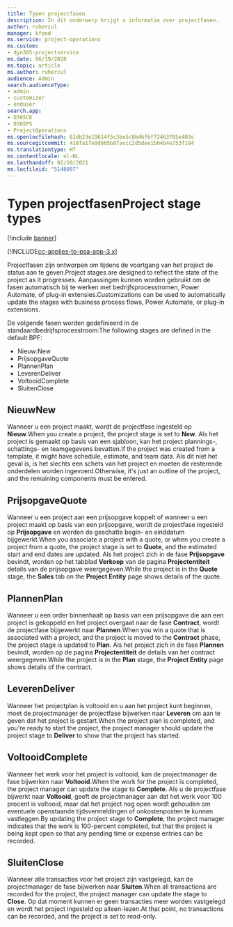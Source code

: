 ```yaml
---
title: Typen projectfasen
description: In dit onderwerp krijgt u informatie over projectfasen.
author: ruhercul
manager: kfend
ms.service: project-operations
ms.custom:
- dyn365-projectservice
ms.date: 06/19/2020
ms.topic: article
ms.author: ruhercul
audience: Admin
search.audienceType:
- admin
- customizer
- enduser
search.app:
- D365CE
- D365PS
- ProjectOperations
ms.openlocfilehash: 61db23e19614f5c3be5c8b46fbf72463705e409c
ms.sourcegitcommit: 418fa1fe9d605b8faccc2d5dee1b04b4e753f194
ms.translationtype: HT
ms.contentlocale: nl-NL
ms.lasthandoff: 02/10/2021
ms.locfileid: "5148097"
---
```

# <a name="project-stage-types"></a><span data-ttu-id="792ab-103">Typen projectfasen</span><span class="sxs-lookup"><span data-stu-id="792ab-103">Project stage types</span></span> 

[!include [banner](../includes/psa-now-project-operations.md)]

[!INCLUDE[cc-applies-to-psa-app-3.x](../includes/cc-applies-to-psa-app-3x.md)]

<span data-ttu-id="792ab-104">Projectfasen zijn ontworpen om tijdens de voortgang van het project de status aan te geven.</span><span class="sxs-lookup"><span data-stu-id="792ab-104">Project stages are designed to reflect the state of the project as it progresses.</span></span> <span data-ttu-id="792ab-105">Aanpassingen kunnen worden gebruikt om de fasen automatisch bij te werken met bedrijfsprocesstromen, Power Automate, of plug-in extensies.</span><span class="sxs-lookup"><span data-stu-id="792ab-105">Customizations can be used to automatically update the stages with business process flows, Power Automate, or plug-in extensions.</span></span>

<span data-ttu-id="792ab-106">De volgende fasen worden gedefinieerd in de standaardbedrijfsprocesstroom:</span><span class="sxs-lookup"><span data-stu-id="792ab-106">The following stages are defined in the default BPF:</span></span>

- <span data-ttu-id="792ab-107">Nieuw:</span><span class="sxs-lookup"><span data-stu-id="792ab-107">New</span></span>
- <span data-ttu-id="792ab-108">Prijsopgave</span><span class="sxs-lookup"><span data-stu-id="792ab-108">Quote</span></span>
- <span data-ttu-id="792ab-109">Plannen</span><span class="sxs-lookup"><span data-stu-id="792ab-109">Plan</span></span>
- <span data-ttu-id="792ab-110">Leveren</span><span class="sxs-lookup"><span data-stu-id="792ab-110">Deliver</span></span>
- <span data-ttu-id="792ab-111">Voltooid</span><span class="sxs-lookup"><span data-stu-id="792ab-111">Complete</span></span>
- <span data-ttu-id="792ab-112">Sluiten</span><span class="sxs-lookup"><span data-stu-id="792ab-112">Close</span></span> 

## <a name="new"></a><span data-ttu-id="792ab-113">Nieuw</span><span class="sxs-lookup"><span data-stu-id="792ab-113">New</span></span>

<span data-ttu-id="792ab-114">Wanneer u een project maakt, wordt de projectfase ingesteld op **Nieuw**.</span><span class="sxs-lookup"><span data-stu-id="792ab-114">When you create a project, the project stage is set to **New**.</span></span> <span data-ttu-id="792ab-115">Als het project is gemaakt op basis van een sjabloon, kan het project plannings-, schattings- en teamgegevens bevatten.</span><span class="sxs-lookup"><span data-stu-id="792ab-115">If the project was created from a template, it might have schedule, estimate, and team data.</span></span> <span data-ttu-id="792ab-116">Als dit niet het geval is, is het slechts een schets van het project en moeten de resterende onderdelen worden ingevoerd.</span><span class="sxs-lookup"><span data-stu-id="792ab-116">Otherwise, it's just an outline of the project, and the remaining components must be entered.</span></span>

## <a name="quote"></a><span data-ttu-id="792ab-117">Prijsopgave</span><span class="sxs-lookup"><span data-stu-id="792ab-117">Quote</span></span>

<span data-ttu-id="792ab-118">Wanneer u een project aan een prijsopgave koppelt of wanneer u een project maakt op basis van een prijsopgave, wordt de projectfase ingesteld op **Prijsopgave** en worden de geschatte begin- en einddatum bijgewerkt.</span><span class="sxs-lookup"><span data-stu-id="792ab-118">When you associate a project with a quote, or when you create a project from a quote, the project stage is set to **Quote**, and the estimated start and end dates are updated.</span></span> <span data-ttu-id="792ab-119">Als het project zich in de fase **Prijsopgave** bevindt, worden op het tabblad **Verkoop** van de pagina **Projectentiteit** details van de prijsopgave weergegeven.</span><span class="sxs-lookup"><span data-stu-id="792ab-119">While the project is in the **Quote** stage, the **Sales** tab on the **Project Entity** page shows details of the quote.</span></span>

## <a name="plan"></a><span data-ttu-id="792ab-120">Plannen</span><span class="sxs-lookup"><span data-stu-id="792ab-120">Plan</span></span>

<span data-ttu-id="792ab-121">Wanneer u een order binnenhaalt op basis van een prijsopgave die aan een project is gekoppeld en het project overgaat naar de fase **Contract**, wordt de projectfase bijgewerkt naar **Plannen**.</span><span class="sxs-lookup"><span data-stu-id="792ab-121">When you win a quote that is associated with a project, and the project is moved to the **Contract** phase, the project stage is updated to **Plan**.</span></span> <span data-ttu-id="792ab-122">Als het project zich in de fase **Plannen** bevindt, worden op de pagina **Projectentiteit** de details van het contract weergegeven.</span><span class="sxs-lookup"><span data-stu-id="792ab-122">While the project is in the **Plan** stage, the **Project Entity** page shows details of the contract.</span></span>

## <a name="deliver"></a><span data-ttu-id="792ab-123">Leveren</span><span class="sxs-lookup"><span data-stu-id="792ab-123">Deliver</span></span>

<span data-ttu-id="792ab-124">Wanneer het projectplan is voltooid en u aan het project kunt beginnen, moet de projectmanager de projectfase bijwerken naar **Leveren** om aan te geven dat het project is gestart.</span><span class="sxs-lookup"><span data-stu-id="792ab-124">When the project plan is completed, and you're ready to start the project, the project manager should update the project stage to **Deliver** to show that the project has started.</span></span>

## <a name="complete"></a><span data-ttu-id="792ab-125">Voltooid</span><span class="sxs-lookup"><span data-stu-id="792ab-125">Complete</span></span> 

<span data-ttu-id="792ab-126">Wanneer het werk voor het project is voltooid, kan de projectmanager de fase bijwerken naar **Voltooid**.</span><span class="sxs-lookup"><span data-stu-id="792ab-126">When the work for the project is completed, the project manager can update the stage to **Complete**.</span></span> <span data-ttu-id="792ab-127">Als u de projectfase bijwerkt naar **Voltooid**, geeft de projectmanager aan dat het werk voor 100 procent is voltooid, maar dat het project nog open wordt gehouden om eventuele openstaande tijdsvermeldingen of onkostenposten te kunnen vastleggen.</span><span class="sxs-lookup"><span data-stu-id="792ab-127">By updating the project stage to **Complete**, the project manager indicates that the work is 100-percent completed, but that the project is being kept open so that any pending time or expense entries can be recorded.</span></span>

## <a name="close"></a><span data-ttu-id="792ab-128">Sluiten</span><span class="sxs-lookup"><span data-stu-id="792ab-128">Close</span></span>

<span data-ttu-id="792ab-129">Wanneer alle transacties voor het project zijn vastgelegd, kan de projectmanager de fase bijwerken naar **Sluiten**.</span><span class="sxs-lookup"><span data-stu-id="792ab-129">When all transactions are recorded for the project, the project manager can update the stage to **Close**.</span></span> <span data-ttu-id="792ab-130">Op dat moment kunnen er geen transacties meer worden vastgelegd en wordt het project ingesteld op alleen-lezen.</span><span class="sxs-lookup"><span data-stu-id="792ab-130">At that point, no transactions can be recorded, and the project is set to read-only.</span></span>
